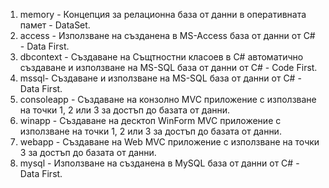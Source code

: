 1. memory - Концепция за релационна база от данни в оперативната памет - DataSet.
2. access - Използване на създанена в MS-Access база от данни от C# - Data First.
3. dbcontext - Създаване на Същтностни класоев в C# автоматично създаване и използване на MS-SQL база от данни от C# - Code First.
4. mssql- Създаване и използване на MS-SQL база от данни от C# - Data First.
5. consoleapp - Създаване на конзолно MVC приложение с използване на точки 1, 2 или 3 за достъп до базата от данни. 
6. winapp - Създаване на десктоп WinForm MVC приложение с използване на точки 1, 2 или 3 за достъп до базата от данни.  
7. webapp - Създаване на Web MVC приложение с използване на точки 3 за достъп до базата от данни.
8. mysql - Използване на създанена в MySQL база от данни от C# - Data First.

